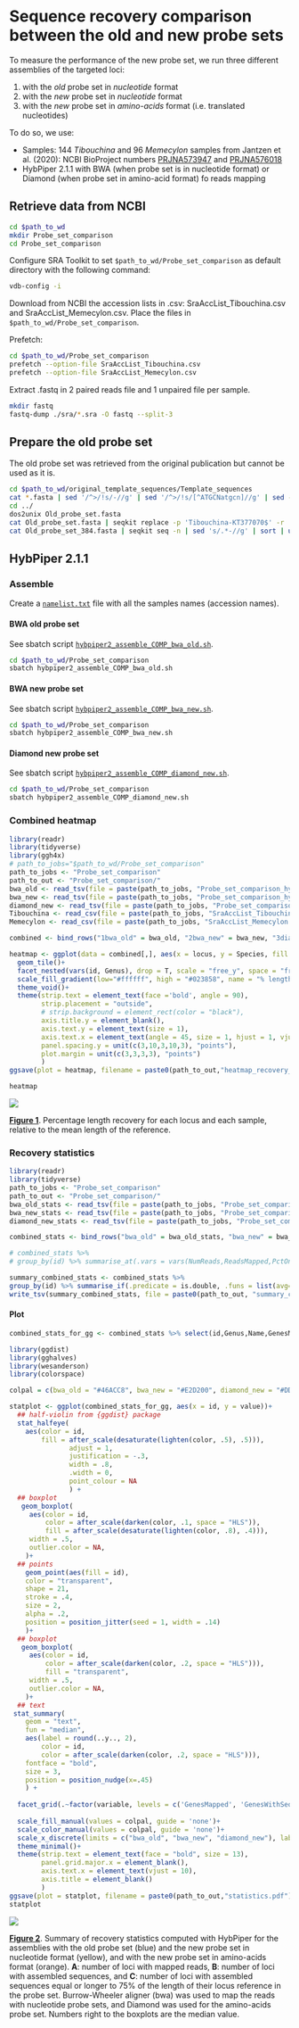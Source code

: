 Sequence recovery comparison between the old and new probe sets
================

To measure the performance of the new probe set, we run three different
assemblies of the targeted loci:

1)  with the *old* probe set in *nucleotide* format
2)  with the *new* probe set in *nucleotide* format
3)  with the *new* probe set in *amino-acids* format (i.e. translated
    nucleotides)

To do so, we use:

- Samples: 144 *Tibouchina* and 96 *Memecylon* samples from Jantzen et
  al. (2020): NCBI BioProject numbers
  [PRJNA573947](https://www.ncbi.nlm.nih.gov/bioproject/PRJNA573947) and
  [PRJNA576018](https://www.ncbi.nlm.nih.gov/bioproject/PRJNA576018)
- HybPiper 2.1.1 with BWA (when probe set is in nucleotide format) or
  Diamond (when probe set in amino-acid format) fo reads mapping

## Retrieve data from NCBI

``` bash
cd $path_to_wd
mkdir Probe_set_comparison
cd Probe_set_comparison
```

Configure SRA Toolkit to set `$path_to_wd/Probe_set_comparison` as
default directory with the following command:

``` bash
vdb-config -i
```

Download from NCBI the accession lists in .csv:
SraAccList_Tibouchina.csv and SraAccList_Memecylon.csv. Place the files
in `$path_to_wd/Probe_set_comparison`.

Prefetch:

``` bash
cd $path_to_wd/Probe_set_comparison
prefetch --option-file SraAccList_Tibouchina.csv
prefetch --option-file SraAccList_Memecylon.csv
```

Extract .fastq in 2 paired reads file and 1 unpaired file per sample.

``` bash
mkdir fastq
fastq-dump ./sra/*.sra -O fastq --split-3
```

## Prepare the old probe set

The old probe set was retrieved from the original publication but cannot
be used as it is.

``` bash
cd $path_to_wd/original_template_sequences/Template_sequences
cat *.fasta | sed '/^>/!s/-//g' | sed '/^>/!s/[^ATGCNatgcn]//g' | sed -E '/^>/s/(\w*\.*\w*)-(\w*\.*\w*)/\2-\1/' > ../Old_probe_set.fasta
cd ../
dos2unix Old_probe_set.fasta
cat Old_probe_set.fasta | seqkit replace -p 'Tibouchina-KT377070$' -r 'Tibouchina2-KT377070.1' | seqkit replace -p 'KT377070$' -r 'KT377070.1' | seqkit replace -p 'KT377086$' -r 'KT377086.1' | seqkit replace -p 'KT377086$' -r 'KT377086.1' | seqkit replace -p 'KT377102$' -r 'KT377102.1' | seqkit replace -w0 -p 'KT377110$' -r 'KT377110.1' > Old_probe_set_384.fasta
cat Old_probe_set_384.fasta | seqkit seq -n | sed 's/.*-//g' | sort | uniq | wc -l
```

## HybPiper 2.1.1

### Assemble

Create a [`namelist.txt`]() file with all the samples names (accession
names).

#### BWA old probe set

See sbatch script
[`hybpiper2_assemble_COMP_bwa_old.sh`](Probe_set_comparison/hybpiper2_assemble_COMP_bwa_old.sh).

``` bash
cd $path_to_wd/Probe_set_comparison
sbatch hybpiper2_assemble_COMP_bwa_old.sh
```

#### BWA new probe set

See sbatch script
[`hybpiper2_assemble_COMP_bwa_new.sh`](Probe_set_comparison/hybpiper2_assemble_COMP_bwa_new.sh).

``` bash
cd $path_to_wd/Probe_set_comparison
sbatch hybpiper2_assemble_COMP_bwa_new.sh
```

#### Diamond new probe set

See sbatch script
[`hybpiper2_assemble_COMP_diamond_new.sh`](Probe_set_comparison/hybpiper2_assemble_COMP_diamond_new.sh).

``` bash
cd $path_to_wd/Probe_set_comparison
sbatch hybpiper2_assemble_COMP_diamond_new.sh
```

### Combined heatmap

``` r
library(readr)
library(tidyverse)
library(ggh4x)
# path_to_jobs="$path_to_wd/Probe_set_comparison"
path_to_jobs <- "Probe_set_comparison"
path_to_out <- "Probe_set_comparison/"
bwa_old <- read_tsv(file = paste(path_to_jobs, "Probe_set_comparison_hybpiper2_assemble_no_stiched_bwa_old_66557934", "genes_sequences_lengths.tsv", sep = "/")) %>% pivot_longer(cols = c(-1), names_to = "locus", values_to = "length") %>% mutate(percentage = length / length[which(Species == "MeanLength")])
bwa_new <- read_tsv(file = paste(path_to_jobs, "Probe_set_comparison_hybpiper2_assemble_no_stiched_bwa_new_66464267", "genes_sequences_lengths.tsv", sep = "/")) %>% pivot_longer(cols = c(-1), names_to = "locus", values_to = "length") %>% mutate(percentage = length / length[which(Species == "MeanLength")])
diamond_new <- read_tsv(file = paste(path_to_jobs, "Probe_set_comparison_hybpiper2_assemble_no_stiched_diamond_new_66820939", "genes_sequences_lengths.tsv", sep = "/")) %>% pivot_longer(cols = c(-1), names_to = "locus", values_to = "length") %>% mutate(percentage = length / length[which(Species == "MeanLength")])
Tibouchina <- read_csv(file = paste(path_to_jobs, "SraAccList_Tibouchina.csv", sep = "/")) %>% pull(acc)
Memecylon <- read_csv(file = paste(path_to_jobs, "SraAccList_Memecylon.csv", sep = "/")) %>% pull(acc)

combined <- bind_rows("1bwa_old" = bwa_old, "2bwa_new" = bwa_new, "3diamond_new" = diamond_new, .id = "id") %>% mutate(percentage = if_else(percentage > 1, 1, percentage)) %>% filter(Species != "MeanLength") %>% mutate(Genus = if_else(Species %in% Tibouchina, "Tibouchina", "Memecylon"))

heatmap <- ggplot(data = combined[,], aes(x = locus, y = Species, fill = percentage))+
  geom_tile()+
  facet_nested(vars(id, Genus), drop = T, scale = "free_y", space = "free_y", switch = "y", labeller = as_labeller(c(`1bwa_old` = "Old probe set (bwa)", `2bwa_new` = "New probe set (bwa)", `3diamond_new` = "New probe set (diamond)", Tibouchina = "Tibouchina", Memecylon = "Memecylon")))+
  scale_fill_gradient(low="#ffffff", high = "#023858", name = "% length", breaks = c(0,0.25,0.5, 0.75 ,1), labels = c("0","25", "50", "75", "100"))+
  theme_void()+
  theme(strip.text = element_text(face ='bold', angle = 90),
        strip.placement = "outside",
        # strip.background = element_rect(color = "black"),
        axis.title.y = element_blank(),
        axis.text.y = element_text(size = 1),
        axis.text.x = element_text(angle = 45, size = 1, hjust = 1, vjust = 0.95),
        panel.spacing.y = unit(c(3,10,3,10,3), "points"),
        plot.margin = unit(c(3,3,3,3), "points")
        )
ggsave(plot = heatmap, filename = paste0(path_to_out,"heatmap_recovery_combined.pdf"), width = 30, height = 30, units = "cm")

heatmap
```

![](Comparison_probe_set_old_new_files/figure-gfm/heatmap-1.png)<!-- -->

[**Figure 1**](Probe_set_comparison/heatmap_recovery_combined.pdf).
Percentage length recovery for each locus and each sample, relative to
the mean length of the reference.

### Recovery statistics

``` r
library(readr)
library(tidyverse)
path_to_jobs <- "Probe_set_comparison"
path_to_out <- "Probe_set_comparison/"
bwa_old_stats <- read_tsv(file = paste(path_to_jobs, "Probe_set_comparison_hybpiper2_assemble_no_stiched_bwa_old_66557934", "hybpiper_genes_statistics.tsv", sep = "/"))
bwa_new_stats <- read_tsv(file = paste(path_to_jobs, "Probe_set_comparison_hybpiper2_assemble_no_stiched_bwa_new_66464267", "hybpiper_genes_statistics.tsv", sep = "/"))
diamond_new_stats <- read_tsv(file = paste(path_to_jobs, "Probe_set_comparison_hybpiper2_assemble_no_stiched_diamond_new_66820939", "hybpiper_genes_statistics.tsv", sep = "/")) 

combined_stats <- bind_rows("bwa_old" = bwa_old_stats, "bwa_new" = bwa_new_stats, "diamond_new" = diamond_new_stats, .id = "id") %>% mutate(Genus = if_else(Name %in% Tibouchina, "Tibouchina", "Memecylon"), .before = Name)

# combined_stats %>%
# group_by(id) %>% summarise_at(.vars = vars(NumReads,ReadsMapped,PctOnTarget,GenesMapped,GenesWithContigs,GenesWithSeqs,GenesAt25pct,GenesAt50pct,GenesAt75pct,GenesAt150pct), .funs = list(avg= mean, med = median, sd = sd))

summary_combined_stats <- combined_stats %>%
group_by(id) %>% summarise_if(.predicate = is.double, .funs = list(avg=mean, med = median, sd=sd))
write_tsv(summary_combined_stats, file = paste0(path_to_out, "summary_combined_stats.tsv"))
```

#### Plot

``` r
combined_stats_for_gg <- combined_stats %>% select(id,Genus,Name,GenesMapped,GenesWithSeqs,GenesAt75pct)%>% pivot_longer(cols = c(GenesMapped,GenesWithSeqs,GenesAt75pct), names_to = "variable")

library(ggdist)
library(gghalves)
library(wesanderson)
library(colorspace)

colpal = c(bwa_old = "#46ACC8", bwa_new = "#E2D200", diamond_new = "#DD8D29")

statplot <- ggplot(combined_stats_for_gg, aes(x = id, y = value))+
  ## half-violin from {ggdist} package
  stat_halfeye(
    aes(color = id,
        fill = after_scale(desaturate(lighten(color, .5), .5))),
               adjust = 1,
               justification = -.3,
               width = .8,
               .width = 0,
               point_colour = NA
               ) +
  ## boxplot
   geom_boxplot(
     aes(color = id,
         color = after_scale(darken(color, .1, space = "HLS")),
         fill = after_scale(desaturate(lighten(color, .8), .4))),
     width = .5,
     outlier.color = NA,
    )+
  ## points
    geom_point(aes(fill = id),
    color = "transparent",
    shape = 21,
    stroke = .4,
    size = 2,
    alpha = .2,
    position = position_jitter(seed = 1, width = .14)
    )+
  ## boxplot
   geom_boxplot(
     aes(color = id,
         color = after_scale(darken(color, .2, space = "HLS"))),
         fill = "transparent",
     width = .5,
     outlier.color = NA,
    )+
  ## text
 stat_summary(
    geom = "text",
    fun = "median",
    aes(label = round(..y.., 2),
        color = id,
        color = after_scale(darken(color, .2, space = "HLS"))),
    fontface = "bold",
    size = 3,
    position = position_nudge(x=.45)
    ) +
  
  facet_grid(.~factor(variable, levels = c('GenesMapped', 'GenesWithSeqs', 'GenesAt75pct')), labeller = as_labeller(c(GenesMapped = "A. Loci with mapped reads", GenesWithSeqs = "B. Loci with assembled sequences", GenesAt75pct = "C. Loci at 75% of target length")))+
  
  scale_fill_manual(values = colpal, guide = 'none')+
  scale_color_manual(values = colpal, guide = 'none')+
  scale_x_discrete(limits = c("bwa_old", "bwa_new", "diamond_new"), labels = c(bwa_old = "Old (bwa)", bwa_new = "New (bwa)", diamond_new = "New (diamond)"))+
  theme_minimal()+
  theme(strip.text = element_text(face = "bold", size = 13),
        panel.grid.major.x = element_blank(),
        axis.text.x = element_text(vjust = 10),
        axis.title = element_blank()
        )
ggsave(plot = statplot, filename = paste0(path_to_out,"statistics.pdf"), height = 16.7, width = 25, units = "cm", dpi = 300)
statplot
```

![](Comparison_probe_set_old_new_files/figure-gfm/statplot-1.png)<!-- -->

[**Figure 2**](Probe_set_comparison/statistics.pdf). Summary of recovery
statistics computed with HybPiper for the assemblies with the old probe
set (blue) and the new probe set in nucleotide format (yellow), and with
the new probe set in amino-acids format (orange). **A**: number of loci
with mapped reads, **B**: number of loci with assembled sequences, and
**C**: number of loci with assembled sequences equal or longer to 75% of
the length of their locus reference in the probe set. Burrow-Wheeler
aligner (bwa) was used to map the reads with nucleotide probe sets, and
Diamond was used for the amino-acids probe set. Numbers right to the
boxplots are the median value.
